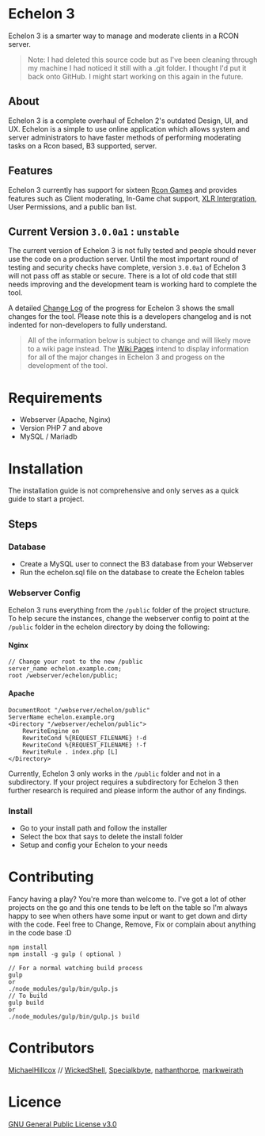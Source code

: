 # Echelon 3
Echelon 3 is a smarter way to manage and moderate clients in a RCON server.

> Note: I had deleted this source code but as I've been cleaning through my machine I had noticed it still with a .git folder. I thought I'd put it back onto GitHub. I might start working on this again in the future. 

## About
Echelon 3 is a complete overhaul of Echelon 2's outdated Design, UI, and UX. Echelon is a simple to use online application which allows system and server administrators to have faster methods of performing moderating tasks on a Rcon based, B3 supported, server. 

## Features
Echelon 3 currently has support for sixteen [Rcon Games](https://github.com/MichaelHillcox/Echelon/wiki/Supported-Games) and provides features such as Client moderating, In-Game chat support, [XLR Intergration](http://www.xlrstats.com/), User Permissions, and a public ban list.

## Current Version `3.0.0a1` : `unstable`
The current version of Echelon 3 is not fully tested and people should never use the code on a production server. Until the most important round of testing and security checks have complete, version `3.0.0a1` of Echelon 3 will not pass off as stable or secure. There is a lot of old code that still needs improving and the development team is working hard to complete the tool.

A detailed [Change Log](CHANGELOG.md) of the progress for Echelon 3 shows the small changes for the tool. Please note this is a developers changelog and is not indented for non-developers to fully understand. 

> All of the information below is subject to change and will likely move to a wiki page instead. The [Wiki Pages](https://github.com/MichaelHillcox/Echelon/wiki) intend to display information for all of the major changes in Echelon 3 and progess on the development of the tool.

# Requirements
- Webserver (Apache, Nginx)
- Version PHP 7 and above 
- MySQL / Mariadb

# Installation
The installation guide is not comprehensive and only serves as a quick guide to start a project.

## Steps
### Database
- Create a MySQL user to connect the B3 database from your Webserver
- Run the echelon.sql file on the database to create the Echelon tables

### Webserver Config
Echelon 3 runs everything from the `/public` folder of the project structure. To help secure the instances, change the webserver config to point at the `/public` folder in the echelon directory by doing the following:

#### Nginx
```
// Change your root to the new /public 
server_name echelon.example.com;
root /webserver/echelon/public;
```

#### Apache
```
DocumentRoot "/webserver/echelon/public"
ServerName echelon.example.org
<Directory "/webserver/echelon/public">
    RewriteEngine on
    RewriteCond %{REQUEST_FILENAME} !-d
    RewriteCond %{REQUEST_FILENAME} !-f
    RewriteRule . index.php [L]
</Directory>
```
Currently, Echelon 3 only works in the `/public` folder and not in a subdirectory. If your project requires a subdirectory for Echelon 3 then further research is required and please inform the author of any findings.

### Install
- Go to your install path and follow the installer
- Select the box that says to delete the install folder
- Setup and config your Echelon to your needs

# Contributing
Fancy having a play? You're more than welcome to. I've got a lot of other projects on the go and this one tends to be left on the table so I'm always happy to see when others have some input or want to get down and dirty with the code. Feel free to Change, Remove, Fix or complain about anything in the code base :D

```
npm install
npm install -g gulp ( optional ) 

// For a normal watching build process
gulp
or
./node_modules/gulp/bin/gulp.js
// To build
gulp build
or
./node_modules/gulp/bin/gulp.js build
```

# Contributors
[MichaelHillcox](https://github.com/MichaelHillcox) // 
[WickedShell](https://github.com/WickedShell),
[Specialkbyte](https://github.com/Specialkbyte),
[nathanthorpe](https://github.com/nathanthorpe),
[markweirath](https://github.com/markweirath)

# Licence 
[GNU General Public License v3.0](https://github.com/MichaelHillcox/Echelon/blob/master/LICENSE)
